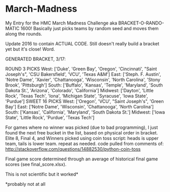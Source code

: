 # March-Madness
My Entry for the HMC March Madness Challenge aka BRACKET-O-RANDO-MATIC 1600! 
Basically just picks teams by random seed and moves them along the rounds. 

Update 2016 to contain ACTUAL CODE.
Still doesn't really build a bracket yet but it's close! Word.


GENERATED BRACKET, 3/17:

ROUND 3 PICKS
West: ['Duke', 'Green Bay', 'Oregon', 'Cincinnati', "Saint Joseph's", 'CSU Bakersfield', 'VCU', 'Texas A&M']
East: ['Steph. F. Austin', 'Notre Dame', 'Xavier', 'Chattanooga', 'Wisconsin', 'North Carolina', 'Stony Brook', 'Pittsburgh']
South: ['Buffalo', 'Kansas', 'Temple', 'Maryland', 'South Dakota St.', 'Arizona', 'Colorado', 'California']
Midwest: ['Dayton', 'Little Rock', 'Texas Tech', 'Iona', 'Michigan State', 'Syracuse', 'Iowa State', 'Purdue']
SWEET 16 PICKS
West: ['Oregon', 'VCU', "Saint Joseph's", 'Green Bay']
East: ['Notre Dame', 'Wisconsin', 'Chattanooga', 'North Carolina']
South: ['Kansas', 'California', 'Maryland', 'South Dakota St.']
Midwest: ['Iowa State', 'Little Rock', 'Purdue', 'Texas Tech']


For games where no winner was picked (due to bad programming), I just found the next free bucket in the list, based on physical order in bracket.
Elite 8, Final 4, and Winners picked using coin toss script: heads is upper team, tails is lower team. repeat as needed.
code pulled from comments of: http://stackoverflow.com/questions/14882530/python-coin-toss

Final game score determined through an average of historical final game scores (see final_score.xlsx).

This is not scientific but it worked*


*probably not at all